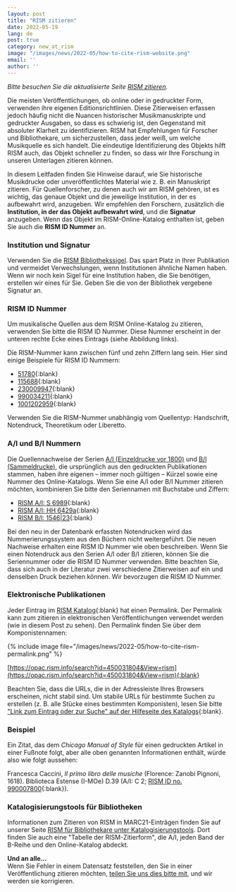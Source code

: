 ```yaml
---
layout: post
title: "RISM zitieren"
date: 2022-05-19
lang: de
post: true
category: new_at_rism
image: "/images/news/2022-05/how-to-cite-rism-website.png"
email: ''
author: ''
---
```


_Bitte besuchen Sie die aktualisierte Seite [RISM zitieren](/community/how-to-cite-rism.html)._  

Die meisten Veröffentlichungen, ob online oder in gedruckter Form, verwenden ihre eigenen Editionsrichtlinien. Diese Zitierweisen erfassen jedoch häufig nicht die Nuancen historischer Musikmanuskripte und gedruckter Ausgaben, so dass es schwierig ist, den Gegenstand mit absoluter Klarheit zu identifizieren. RISM hat Empfehlungen für Forscher und Bibliothekare, um sicherzustellen, dass jeder weiß, um welche Musikquelle es sich handelt. Die eindeutige Identifizierung des Objekts hilft RISM auch, das Objekt schneller zu finden, so dass wir Ihre Forschung in unseren Unterlagen zitieren können. 

In diesem Leitfaden finden Sie Hinweise darauf, wie Sie historische Musikdrucke oder unveröffentlichtes Material wie z. B. ein Manuskript zitieren. Für Quellenforscher, zu denen auch wir am RISM gehören, ist es wichtig, das genaue Objekt und die jeweilige Institution, in der es aufbewahrt wird, anzugeben. Wir empfehlen den Forschern, zusätzlich die **Institution, in der das Objekt aufbewahrt wird**, und die **Signatur** anzugeben. Wenn das Objekt im RISM-Online-Katalog enthalten ist, geben Sie auch die **RISM ID Nummer** an. 

### Institution und Signatur
Verwenden Sie die [RISM Bibliothekssigel](/community/sigla.html). Das spart Platz in Ihrer Publikation und vermeidet Verwechslungen, wenn Institutionen ähnliche Namen haben. Wenn wir noch kein Sigel für eine Institution haben, die Sie benötigen, erstellen wir eines für Sie. Geben Sie die von der Bibliothek vergebene Signatur an.  

### RISM ID Nummer  
Um musikalische Quellen aus dem RISM Online-Katalog zu zitieren, verwenden Sie bitte die RISM ID Nummer. Diese Nummer erscheint in der unteren rechte Ecke eines Eintrags (siehe Abbildung links).  

Die RISM-Nummer kann zwischen fünf und zehn Ziffern lang sein. Hier sind einige Beispiele für RISM ID Nummern:
- [51780](https://opac.rism.info/search?id=51780&View=rism){:blank}
- [115688](https://opac.rism.info/search?id=115688&View=rism){:blank}
- [230009947](https://opac.rism.info/search?id=230009947&View=rism){:blank}
- [990034211](https://opac.rism.info/search?id=990034211&View=rism){:blank}
- [1001202959](https://opac.rism.info/search?id=1001202959&View=rism){:blank}

Verwenden Sie die RISM-Nummer unabhängig vom Quellentyp: Handschrift, Notendruck, Theoretikum oder Liberetto.

### A/I und B/I Nummern
Die Quellennachweise der Serien [A/I (Einzeldrucke vor 1800)](/publications.html#series-a-inventories-of-musical-sources) und [B/I (Sammeldrucke)](/publications.html#series-b-bibliographies-organized-by-topic), die ursprünglich aus den gedruckten Publikationen stammen, haben ihre eigenen – immer noch gültigen – Kürzel sowie eine Nummer des Online-Katalogs. Wenn Sie eine A/I oder B/I Nummer zitieren möchten, kombinieren Sie bitte den Seriennamen mit Buchstabe und Ziffern:

- [RISM A/I: S 6989](https://opac.rism.info/search?id=990063266&View=rism){:blank}  
- [RISM A/I: HH 6429a](https://opac.rism.info/search?id=991020872&View=rism){:blank}  
- [RISM B/I: 1546\|23](https://opac.rism.info/search?id=993104478&View=rism){:blank}  

Bei den neu in der Datenbank erfassten Notendrucken wird das Nummerierungssystem aus den Büchern nicht weitergeführt. Die neuen Nachweise erhalten eine RISM ID Nummer wie oben beschreiben. Wenn Sie einen Notendruck aus den Serien A/I oder B/I zitieren, können Sie die Seriennummer oder die RISM ID Nummer verwenden. Bitte beachten Sie, dass sich auch in der Literatur zwei verschiedene Zitierweisen auf ein und denselben Druck beziehen können. Wir bevorzugen die RISM ID Nummer.  

### Elektronische Publikationen  
Jeder Eintrag im [RISM Katalog](https://opac.rism.info/index.php?id=4){:blank} hat einen Permalink. Der Permalink kann zum zitieren in elektronischen Veröffentlichungen verwendet werden (wie in diesem Post zu sehen). Den Permalink finden Sie über dem Komponistennamen:

{% include image file="/images/news/2022-05/how-to-cite-rism-permalink.png" %}  

[https://opac.rism.info/search?id=450031804&View=rism](https://opac.rism.info/search?id=450031804&View=rism){:blank}  

Beachten Sie, dass die URLs, die in der Adressleiste Ihres Browsers erscheinen, nicht stabil sind. Um stabile URLs für bestimmte Suchen zu erstellen (z. B. alle Stücke eines bestimmten Komponisten), lesen Sie bitte ["Link zum Eintrag oder zur Suche" auf der Hilfeseite des Katalogs](https://opac.rism.info/main-menu-/kachelmenu/help#c49){:blank}.  

### Beispiel
Ein Zitat, das dem _Chicago Manual of Style_ für einen gedruckten Artikel in einer Fußnote folgt, aber alle oben genannten Informationen enthält, würde also wie folgt aussehen:  

Francesca Caccini, _Il primo libro delle musiche_ (Florence: Zanobi Pignoni, 1618). Biblioteca Estense (I-MOe) D.39 (A/I: C 2; [RISM ID no. 990007800](https://opac.rism.info/search?id=990007800&View=rism){:blank}).

### Katalogisierungstools für Bibliotheken
Informationen zum Zitieren von RISM in MARC21-Einträgen finden Sie auf unserer Seite [RISM für Bibliothekare unter Katalogisierungstools](/organization/rism-for-libraries.html#cataloging-tools). Dort finden Sie auch eine "Tabelle der RISM-Zitierform", die A/I, jeden Band der B-Reihe und den Online-Katalog abdeckt.

**Und an alle...**  
Wenn Sie Fehler in einem Datensatz feststellen, den Sie in einer Veröffentlichung zitieren möchten, [teilen Sie uns dies bitte mit](/service/feedback.html), und wir werden sie korrigieren.

